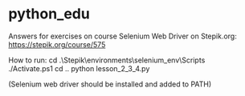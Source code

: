 # python_edu

Answers for exercises on course Selenium Web Driver on Stepik.org: https://stepik.org/course/575

How to run:
cd .\Stepik\environments\selenium_env\Scripts\
./Activate.ps1
cd ..
python lesson_2_3_4.py

(Selenium web driver should be installed and added to PATH)
